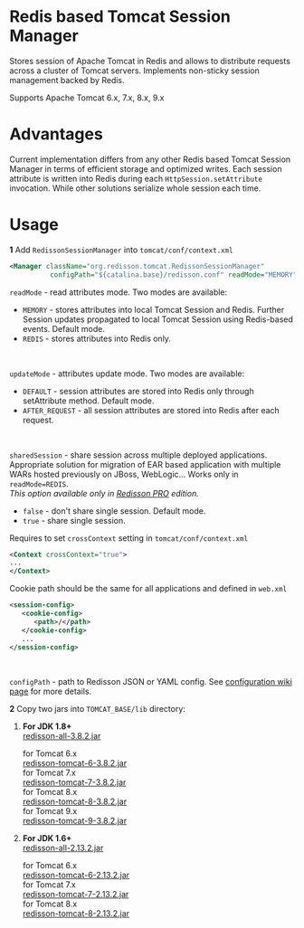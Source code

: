 Redis based Tomcat Session Manager
===

Stores session of Apache Tomcat in Redis and allows to distribute requests across a cluster of Tomcat servers. Implements non-sticky session management backed by Redis.  

Supports Apache Tomcat 6.x, 7.x, 8.x, 9.x

Advantages
===

Current implementation differs from any other Redis based Tomcat Session Manager in terms of efficient storage and optimized writes. Each session attribute is written into Redis during each `HttpSession.setAttribute` invocation. While other solutions serialize whole session each time.

Usage
===

**1** Add `RedissonSessionManager` into `tomcat/conf/context.xml`
   
   ```xml
<Manager className="org.redisson.tomcat.RedissonSessionManager"
	         configPath="${catalina.base}/redisson.conf" readMode="MEMORY" updateMode="DEFAULT"/>
   ```
   `readMode` - read attributes mode. Two modes are available:
   * `MEMORY` - stores attributes into local Tomcat Session and Redis. Further Session updates propagated to local Tomcat Session using Redis-based events. Default mode.
   * `REDIS` - stores attributes into Redis only.  
   <br/>

   `updateMode` - attributes update mode. Two modes are available:
   * `DEFAULT` - session attributes are stored into Redis only through setAttribute method. Default mode.
   * `AFTER_REQUEST` - all session attributes are stored into Redis after each request.
   <br/>

   `sharedSession` - share session across multiple deployed applications. Appropriate solution for migration of EAR based application with multiple WARs hosted previously on JBoss, WebLogic...  Works only in `readMode=REDIS`.  
   <i>This option available only in [Redisson PRO](http://redisson.pro) edition.</i>  
   
   * `false` - don't share single session. Default mode.  
   * `true` - share single session.
   
   Requires to set `crossContext` setting in `tomcat/conf/context.xml`
   ```xml
   <Context crossContext="true">
   ...   
   </Context>
   ```	    
   Cookie path should be the same for all applications and defined in `web.xml`
   ```xml
   <session-config>
      <cookie-config>
         <path>/</path>
      </cookie-config>
      ...
   </session-config>
   ```
   <br/>

   `configPath` - path to Redisson JSON or YAML config. See [configuration wiki page](https://github.com/redisson/redisson/wiki/2.-Configuration) for more details.


**2** Copy two jars into `TOMCAT_BASE/lib` directory:
  
1. __For JDK 1.8+__  
      [redisson-all-3.8.2.jar](https://repository.sonatype.org/service/local/artifact/maven/redirect?r=central-proxy&g=org.redisson&a=redisson-all&v=3.8.2&e=jar)
  
      for Tomcat 6.x  
      [redisson-tomcat-6-3.8.2.jar](https://repository.sonatype.org/service/local/artifact/maven/redirect?r=central-proxy&g=org.redisson&a=redisson-tomcat-6&v=3.8.2&e=jar)  
      for Tomcat 7.x  
      [redisson-tomcat-7-3.8.2.jar](https://repository.sonatype.org/service/local/artifact/maven/redirect?r=central-proxy&g=org.redisson&a=redisson-tomcat-7&v=3.8.2&e=jar)  
      for Tomcat 8.x  
      [redisson-tomcat-8-3.8.2.jar](https://repository.sonatype.org/service/local/artifact/maven/redirect?r=central-proxy&g=org.redisson&a=redisson-tomcat-8&v=3.8.2&e=jar)  
      for Tomcat 9.x  
      [redisson-tomcat-9-3.8.2.jar](https://repository.sonatype.org/service/local/artifact/maven/redirect?r=central-proxy&g=org.redisson&a=redisson-tomcat-9&v=3.8.2&e=jar)  
  
2. __For JDK 1.6+__  
      [redisson-all-2.13.2.jar](https://repository.sonatype.org/service/local/artifact/maven/redirect?r=central-proxy&g=org.redisson&a=redisson-all&v=2.13.2&e=jar)
  
      for Tomcat 6.x  
      [redisson-tomcat-6-2.13.2.jar](https://repository.sonatype.org/service/local/artifact/maven/redirect?r=central-proxy&g=org.redisson&a=redisson-tomcat-6&v=2.13.2&e=jar)  
      for Tomcat 7.x  
      [redisson-tomcat-7-2.13.2.jar](https://repository.sonatype.org/service/local/artifact/maven/redirect?r=central-proxy&g=org.redisson&a=redisson-tomcat-7&v=2.13.2&e=jar)  
      for Tomcat 8.x  
      [redisson-tomcat-8-2.13.2.jar](https://repository.sonatype.org/service/local/artifact/maven/redirect?r=central-proxy&g=org.redisson&a=redisson-tomcat-8&v=2.13.2&e=jar)  


